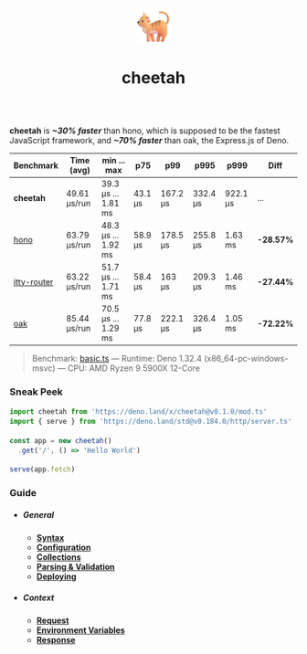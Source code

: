 <div align='center'>
  <img src='https://github.com/azurystudio/cheetah/blob/dev/cat.png?raw=true' width='64px' />
  <h1>cheetah</h1>
</div>

<br />
<br />

**cheetah** is ***~30% faster*** than hono, which is supposed to be the fastest JavaScript framework, and ***~70% faster*** than oak, the Express.js of Deno.

[//]: benchmarkstart

| Benchmark | Time (avg) | min ... max | p75 | p99 | p995 | p999 | Diff |
| --- | --- | --- | --- | --- | --- | --- | --- |
| **cheetah** | 49.61 µs/run | 39.3 µs ... 1.81 ms | 43.1 µs | 167.2 µs | 332.4 µs | 922.1 µs | ... |
| [hono](https://github.com/honojs/hono) | 63.79 µs/run | 48.3 µs ... 1.92 ms | 58.9 µs | 178.5 µs | 255.8 µs | 1.63 ms | **-28.57%** |
| [itty-router](https://github.com/kwhitley/itty-router) | 63.22 µs/run | 51.7 µs ... 1.71 ms | 58.4 µs | 163 µs | 209.3 µs | 1.46 ms | **-27.44%** |
| [oak](https://github.com/oakserver/oak) | 85.44 µs/run | 70.5 µs ... 1.29 ms | 77.8 µs | 222.1 µs | 326.4 µs | 1.05 ms | **-72.22%** |

> Benchmark: [basic.ts](https://github.com/azurystudio/cheetah/blob/dev/benchmark/basic.ts) — Runtime: Deno 1.32.4 (x86_64-pc-windows-msvc) — CPU: AMD Ryzen 9 5900X 12-Core

[//]: benchmarkend

### Sneak Peek

```ts
import cheetah from 'https://deno.land/x/cheetah@v0.1.0/mod.ts'
import { serve } from 'https://deno.land/std@v0.184.0/http/server.ts'

const app = new cheetah()
  .get('/', () => 'Hello World')

serve(app.fetch)
```

### Guide

- ##### General
  - [**Syntax**](https://github.com/azurystudio/cheetah/blob/dev/guide/syntax.md)
  - [**Configuration**](https://github.com/azurystudio/cheetah/blob/dev/guide/configuration.md)
  - [**Collections**](https://github.com/azurystudio/cheetah/blob/dev/guide/collections.md)
  - [**Parsing & Validation**](https://github.com/azurystudio/cheetah/blob/dev/guide/parsing_and_validation.md)
  - [**Deploying**](https://github.com/azurystudio/cheetah/blob/dev/guide/deploying.md)
- ##### Context
  - [**Request**](https://github.com/azurystudio/cheetah/blob/dev/guide/request.md)
  - [**Environment Variables**](https://github.com/azurystudio/cheetah/blob/dev/guide/environment_variables.md)
  - [**Response**](https://github.com/azurystudio/cheetah/blob/dev/guide/response.md)
